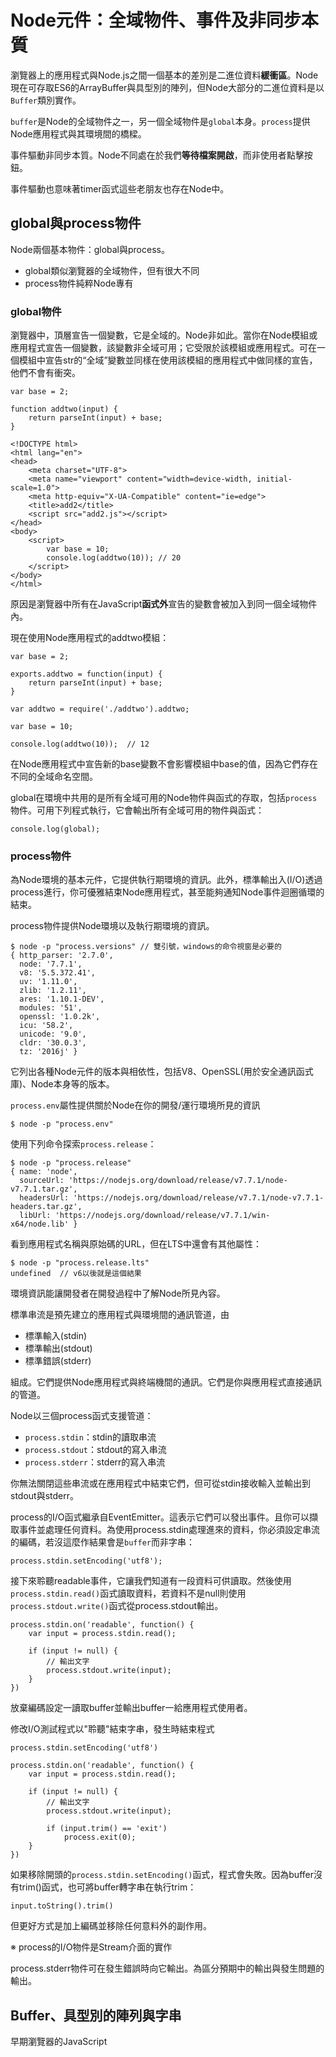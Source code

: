 # Node元件：全域物件、事件及非同步本質

瀏覽器上的應用程式與Node.js之間一個基本的差別是二進位資料**緩衝區**。Node現在可存取ES6的ArrayBuffer與具型別的陣列，但Node大部分的二進位資料是以`Buffer`類別實作。

`buffer`是Node的全域物件之一，另一個全域物件是`global`本身。`process`提供Node應用程式與其環境間的橋樑。

事件驅動非同步本質。Node不同處在於我們**等待檔案開啟**，而非使用者點擊按鈕。

事件驅動也意味著timer函式這些老朋友也存在Node中。

## global與process物件

Node兩個基本物件：global與process。

- global類似瀏覽器的全域物件，但有很大不同
- process物件純粹Node專有

### global物件

瀏覽器中，頂層宣告一個變數，它是全域的。Node非如此。當你在Node模組或應用程式宣告一個變數，該變數非全域可用；它受限於該模組或應用程式。可在一個模組中宣告str的“全域”變數並同樣在使用該模組的應用程式中做同樣的宣告，他們不會有衝突。

```
var base = 2;

function addtwo(input) {
    return parseInt(input) + base;
}
```

```
<!DOCTYPE html>
<html lang="en">
<head>
    <meta charset="UTF-8">
    <meta name="viewport" content="width=device-width, initial-scale=1.0">
    <meta http-equiv="X-UA-Compatible" content="ie=edge">
    <title>add2</title>
    <script src="add2.js"></script>
</head>
<body>
    <script>
        var base = 10;
        console.log(addtwo(10)); // 20
    </script>
</body>
</html>
```

原因是瀏覽器中所有在JavaScript**函式外**宣告的變數會被加入到同一個全域物件內。

現在使用Node應用程式的addtwo模組：

```
var base = 2;

exports.addtwo = function(input) {
    return parseInt(input) + base;
}
```

```
var addtwo = require('./addtwo').addtwo;

var base = 10;

console.log(addtwo(10));  // 12
```

在Node應用程式中宣告新的base變數不會影響模組中base的值，因為它們存在不同的全域命名空間。

global在環境中共用的是所有全域可用的Node物件與函式的存取，包括`process`物件。可用下列程式執行，它會輸出所有全域可用的物件與函式：

```
console.log(global);
```

### process物件

為Node環境的基本元件，它提供執行期環境的資訊。此外，標準輸出入(I/O)透過process進行，你可優雅結束Node應用程式，甚至能夠通知Node事件迴圈循環的結束。

process物件提供Node環境以及執行期環境的資訊。

```
$ node -p "process.versions" // 雙引號，windows的命令視窗是必要的
{ http_parser: '2.7.0',
  node: '7.7.1',
  v8: '5.5.372.41',
  uv: '1.11.0',
  zlib: '1.2.11',
  ares: '1.10.1-DEV',
  modules: '51',
  openssl: '1.0.2k',
  icu: '58.2',
  unicode: '9.0',
  cldr: '30.0.3',
  tz: '2016j' }
```

它列出各種Node元件的版本與相依性，包括V8、OpenSSL(用於安全通訊函式庫)、Node本身等的版本。

`process.env`屬性提供關於Node在你的開發/運行環境所見的資訊

```
$ node -p "process.env"
```

使用下列命令探索`process.release`：

```
$ node -p "process.release"
{ name: 'node',
  sourceUrl: 'https://nodejs.org/download/release/v7.7.1/node-v7.7.1.tar.gz',
  headersUrl: 'https://nodejs.org/download/release/v7.7.1/node-v7.7.1-headers.tar.gz',
  libUrl: 'https://nodejs.org/download/release/v7.7.1/win-x64/node.lib' }
```

看到應用程式名稱與原始碼的URL，但在LTS中還會有其他屬性：

```
$ node -p "process.release.lts"
undefined  // v6以後就是這個結果
```

環境資訊能讓開發者在開發過程中了解Node所見內容。

標準串流是預先建立的應用程式與環境間的通訊管道，由

- 標準輸入(stdin)
- 標準輸出(stdout)
- 標準錯誤(stderr)

組成。它們提供Node應用程式與終端機間的通訊。它們是你與應用程式直接通訊的管道。

Node以三個process函式支援管道：

- `process.stdin`：stdin的讀取串流
- `process.stdout`：stdout的寫入串流
- `process.stderr`：stderr的寫入串流

你無法關閉這些串流或在應用程式中結束它們，但可從stdin接收輸入並輸出到stdout與stderr。

process的I/O函式繼承自EventEmitter。這表示它們可以發出事件。且你可以擷取事件並處理任何資料。為使用process.stdin處理進來的資料，你必須設定串流的編碼，若沒這麼作結果會是`buffer`而非字串：

```
process.stdin.setEncoding('utf8');
```

接下來聆聽readable事件，它讓我們知道有一段資料可供讀取。然後使用`process.stdin.read()`函式讀取資料，若資料不是null則使用`process.stdout.write()`函式從process.stdout輸出。

```
process.stdin.on('readable', function() {
    var input = process.stdin.read();

    if (input != null) {
        // 輸出文字
        process.stdout.write(input);
    }
})
```

放棄編碼設定一讀取buffer並輸出buffer一給應用程式使用者。

修改I/O測試程式以"聆聽"結束字串，發生時結束程式

```
process.stdin.setEncoding('utf8')

process.stdin.on('readable', function() {
    var input = process.stdin.read();

    if (input != null) {
        // 輸出文字
        process.stdout.write(input);

        if (input.trim() == 'exit')
            process.exit(0);
    }
})
```

如果移除開頭的`process.stdin.setEncoding()`函式，程式會失敗。因為buffer沒有trim()函式，也可將buffer轉字串在執行trim：

```
input.toString().trim()
```

但更好方式是加上編碼並移除任何意料外的副作用。

※ process的I/O物件是Stream介面的實作

process.stderr物件可在發生錯誤時向它輸出。為區分預期中的輸出與發生問題的輸出。

## Buffer、具型別的陣列與字串

早期瀏覽器的JavaScript